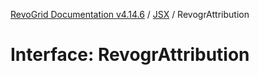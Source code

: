 [RevoGrid Documentation v4.14.6](README.md) / [JSX](Namespace.JSX.md) / RevogrAttribution

# Interface: RevogrAttribution

